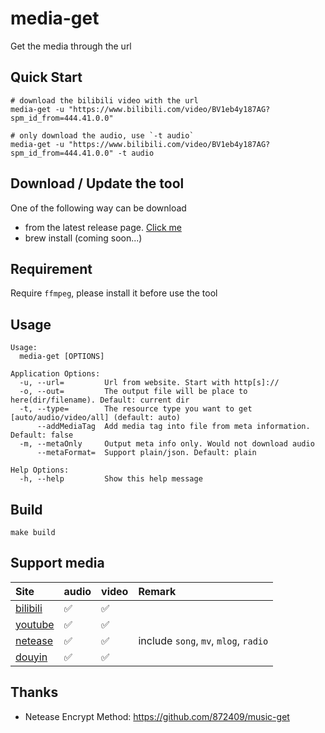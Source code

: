 # media-get
Get the media through the url

## Quick Start
```shell
# download the bilibili video with the url
media-get -u "https://www.bilibili.com/video/BV1eb4y187AG?spm_id_from=444.41.0.0"

# only download the audio, use `-t audio`
media-get -u "https://www.bilibili.com/video/BV1eb4y187AG?spm_id_from=444.41.0.0" -t audio
```

## Download / Update the tool
One of the following way can be download
- from the latest release page. [Click me](https://github.com/foamzou/media-get/releases)
- brew install (coming soon...)

## Requirement
Require `ffmpeg`, please install it before use the tool

## Usage
```shell
Usage:
  media-get [OPTIONS]

Application Options:
  -u, --url=         Url from website. Start with http[s]://
  -o, --out=         The output file will be place to here(dir/filename). Default: current dir
  -t, --type=        The resource type you want to get [auto/audio/video/all] (default: auto)
      --addMediaTag  Add media tag into file from meta information. Default: false
  -m, --metaOnly     Output meta info only. Would not download audio
      --metaFormat=  Support plain/json. Default: plain

Help Options:
  -h, --help         Show this help message
```

## Build
```shell
make build
```

## Support media
Site | audio | video | Remark
:------------ | :------------- | :------------- | :-------------
[bilibili](https://www.bilibili.com/) | ✅ | ✅ | 
[youtube](https://www.youtube.com/) | ✅ | ✅ | 
[netease](https://music.163.com/) | ✅ | ✅ | include `song`, `mv`, `mlog`, `radio`
[douyin](https://www.douyin.com/) | ✅ | ✅ |

## Thanks
- Netease Encrypt Method: https://github.com/872409/music-get